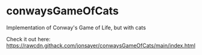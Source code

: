 # conwaysGameOfCats
Implementation of Conway's Game of Life, but with cats

Check it out here: https://rawcdn.githack.com/jonsayer/conwaysGameOfCats/main/index.html
